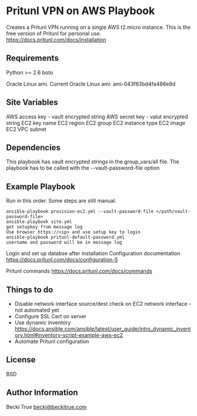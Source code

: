 Pritunl VPN on AWS Playbook
=========

Creates a Pritunl VPN running on a single AWS t2.micro instance. This is the free version of Pritunl for personal use.
https://docs.pritunl.com/docs/installation

Requirements
------------    

Python >= 2.6
boto

Oracle Linux ami. Current Oracle Linux ami: ami-043f63bd4fa486e8d

Site Variables
--------------

AWS access key - vault encrypted string
AWS secret key - valut encrypted string
EC2 key name
EC2 region
EC2 group
EC2 instance type
EC2 image
EC2 VPC subnet

Dependencies
------------

This playbook has vault encrypted strings in the group_vars/all file. The playbook has to be called with the --vault-password-file option

Example Playbook
----------------

Run in this order. Some steps are still manual.

    ansible-playbook provision-ec2.yml --vault-password-file </path/vault-password-file>
    ansible-playbook site.yml 
    get setupkey from message log
    Use browser https://<ip> and use setup key to login
    ansible-playbook pritunl-default-password.yml
    username and password will be in message log

Login and set up databse after installation
Configuration documentation 
https://docs.pritunl.com/docs/configuration-5

Pritunl commands 
https://docs.pritunl.com/docs/commands


Things to do
----------------
* Disable network interface source/dest check on EC2 network interface - not automated yet
* Configure SSL Cert on server
* Use dynamic inventory https://docs.ansible.com/ansible/latest/user_guide/intro_dynamic_inventory.html#inventory-script-example-aws-ec2
* Automate Pritunl configuration

License
-------

BSD

Author Information
------------------

Becki True
becki@beckitrue.com
